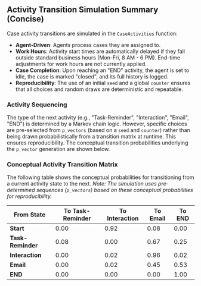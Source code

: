 ## Activity Transition Simulation Summary (Concise)

Case activity transitions are simulated in the `CaseActivities` function:

*   **Agent-Driven**: Agents process cases they are assigned to.
*   **Work Hours**: Activity start times are automatically delayed if they fall outside standard business hours (Mon-Fri, 8 AM - 6 PM). End-time adjustments for work hours are not currently applied.
*   **Case Completion**: Upon reaching an "END" activity, the agent is set to idle, the case is marked "closed", and its full history is logged.
*   **Reproducibility**: The use of an initial `seed` and a global `counter` ensures that all choices and random draws are deterministic and repeatable.

### Activity Sequencing

The type of the next activity (e.g., "Task-Reminder", "Interaction", "Email", "END") is determined by a Markov chain logic. However, specific choices are pre-selected from `p_vectors` (based on a `seed` and `counter`) rather than being drawn probabilistically from a transition matrix at runtime. This ensures reproducibility. The conceptual transition probabilities underlying the `p_vector` generation are shown below.


### Conceptual Activity Transition Matrix

The following table shows the conceptual probabilities for transitioning from a current activity state to the next. *Note: The simulation uses pre-determined sequences (`p_vectors`) based on these conceptual probabilities for reproducibility.*

| From State      | To Task-Reminder | To Interaction | To Email | To END |
|-----------------|------------------|----------------|----------|--------|
| **Start**       | 0.00             | 0.92           | 0.08     | 0.00   |
| **Task-Reminder** | 0.08             | 0.00           | 0.67     | 0.25   |
| **Interaction** | 0.00             | 0.02           | 0.96     | 0.02   |
| **Email**       | 0.00             | 0.02           | 0.45     | 0.53   |
| **END**         | 0.00             | 0.00           | 0.00     | 1.00   |

